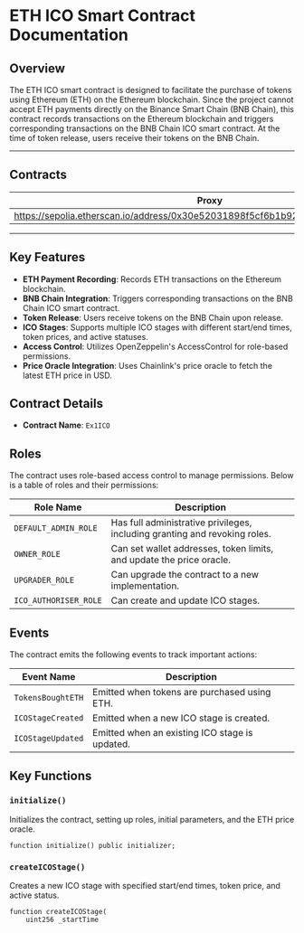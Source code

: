 # ETH ICO Smart Contract Documentation

## Overview
The ETH ICO smart contract is designed to facilitate the purchase of tokens using Ethereum (ETH) on the Ethereum blockchain. Since the project cannot accept ETH payments directly on the Binance Smart Chain (BNB Chain), this contract records transactions on the Ethereum blockchain and triggers corresponding transactions on the BNB Chain ICO smart contract. At the time of token release, users receive their tokens on the BNB Chain.

---
## Contracts

| Proxy                 | Implementation   |
|-----------------------|------------------|
|https://sepolia.etherscan.io/address/0x30e52031898f5cf6b1b92abbc867cb226b83077e|https://sepolia.etherscan.io/address/0x536e1ecf37ffa49c701460503b4a0008044d55af#code|

---

## Key Features
- **ETH Payment Recording**: Records ETH transactions on the Ethereum blockchain.
- **BNB Chain Integration**: Triggers corresponding transactions on the BNB Chain ICO smart contract.
- **Token Release**: Users receive tokens on the BNB Chain upon release.
- **ICO Stages**: Supports multiple ICO stages with different start/end times, token prices, and active statuses.
- **Access Control**: Utilizes OpenZeppelin's AccessControl for role-based permissions.
- **Price Oracle Integration**: Uses Chainlink's price oracle to fetch the latest ETH price in USD.

## Contract Details
- **Contract Name**: `Ex1ICO`



## Roles
The contract uses role-based access control to manage permissions. Below is a table of roles and their permissions:

| Role Name | Description |
|-----------|-------------|
| `DEFAULT_ADMIN_ROLE` | Has full administrative privileges, including granting and revoking roles. |
| `OWNER_ROLE` | Can set wallet addresses, token limits, and update the price oracle. |
| `UPGRADER_ROLE` | Can upgrade the contract to a new implementation. |
| `ICO_AUTHORISER_ROLE` | Can create and update ICO stages. |

## Events
The contract emits the following events to track important actions:

| Event Name | Description |
|------------|-------------|
| `TokensBoughtETH` | Emitted when tokens are purchased using ETH. |
| `ICOStageCreated` | Emitted when a new ICO stage is created. |
| `ICOStageUpdated` | Emitted when an existing ICO stage is updated. |

## Key Functions
### `initialize()`
Initializes the contract, setting up roles, initial parameters, and the ETH price oracle.
```solidity
function initialize() public initializer;
```

### `createICOStage()`
Creates a new ICO stage with specified start/end times, token price, and active status.
```solidity
function createICOStage(
    uint256 _startTime

